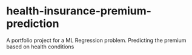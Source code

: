 # health-insurance-premium-prediction
A portfolio project for a ML Regression problem. Predicting the premium based on health conditions
